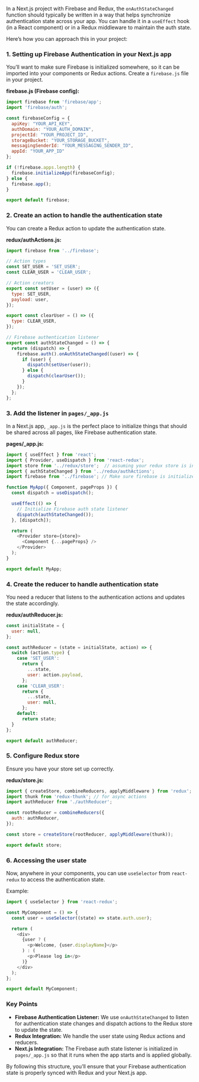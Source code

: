 In a Next.js project with Firebase and Redux, the `onAuthStateChanged` function should typically be written in a way that helps synchronize authentication state across your app. You can handle it in a `useEffect` hook (in a React component) or in a Redux middleware to maintain the auth state.

Here’s how you can approach this in your project:

### 1. **Setting up Firebase Authentication in your Next.js app**

You’ll want to make sure Firebase is initialized somewhere, so it can be imported into your components or Redux actions. Create a `firebase.js` file in your project.

**firebase.js (Firebase config):**

```js
import firebase from 'firebase/app';
import 'firebase/auth';

const firebaseConfig = {
  apiKey: "YOUR_API_KEY",
  authDomain: "YOUR_AUTH_DOMAIN",
  projectId: "YOUR_PROJECT_ID",
  storageBucket: "YOUR_STORAGE_BUCKET",
  messagingSenderId: "YOUR_MESSAGING_SENDER_ID",
  appId: "YOUR_APP_ID"
};

if (!firebase.apps.length) {
  firebase.initializeApp(firebaseConfig);
} else {
  firebase.app();
}

export default firebase;
```

### 2. **Create an action to handle the authentication state**

You can create a Redux action to update the authentication state.

**redux/authActions.js:**

```js
import firebase from '../firebase';

// Action types
const SET_USER = 'SET_USER';
const CLEAR_USER = 'CLEAR_USER';

// Action creators
export const setUser = (user) => ({
  type: SET_USER,
  payload: user,
});

export const clearUser = () => ({
  type: CLEAR_USER,
});

// Firebase authentication listener
export const authStateChanged = () => {
  return (dispatch) => {
    firebase.auth().onAuthStateChanged((user) => {
      if (user) {
        dispatch(setUser(user));
      } else {
        dispatch(clearUser());
      }
    });
  };
};
```

### 3. **Add the listener in `pages/_app.js`**

In a Next.js app, `_app.js` is the perfect place to initialize things that should be shared across all pages, like Firebase authentication state.

**pages/_app.js:**

```js
import { useEffect } from 'react';
import { Provider, useDispatch } from 'react-redux';
import store from '../redux/store';  // assuming your redux store is in redux/store.js
import { authStateChanged } from '../redux/authActions';
import firebase from '../firebase'; // Make sure firebase is initialized here

function MyApp({ Component, pageProps }) {
  const dispatch = useDispatch();

  useEffect(() => {
    // Initialize Firebase auth state listener
    dispatch(authStateChanged());
  }, [dispatch]);

  return (
    <Provider store={store}>
      <Component {...pageProps} />
    </Provider>
  );
}

export default MyApp;
```

### 4. **Create the reducer to handle authentication state**

You need a reducer that listens to the authentication actions and updates the state accordingly.

**redux/authReducer.js:**

```js
const initialState = {
  user: null,
};

const authReducer = (state = initialState, action) => {
  switch (action.type) {
    case 'SET_USER':
      return {
        ...state,
        user: action.payload,
      };
    case 'CLEAR_USER':
      return {
        ...state,
        user: null,
      };
    default:
      return state;
  }
};

export default authReducer;
```

### 5. **Configure Redux store**

Ensure you have your store set up correctly.

**redux/store.js:**

```js
import { createStore, combineReducers, applyMiddleware } from 'redux';
import thunk from 'redux-thunk'; // for async actions
import authReducer from './authReducer';

const rootReducer = combineReducers({
  auth: authReducer,
});

const store = createStore(rootReducer, applyMiddleware(thunk));

export default store;
```

### 6. **Accessing the user state**

Now, anywhere in your components, you can use `useSelector` from `react-redux` to access the authentication state.

Example:

```js
import { useSelector } from 'react-redux';

const MyComponent = () => {
  const user = useSelector((state) => state.auth.user);

  return (
    <div>
      {user ? (
        <p>Welcome, {user.displayName}</p>
      ) : (
        <p>Please log in</p>
      )}
    </div>
  );
};

export default MyComponent;
```

### Key Points

- **Firebase Authentication Listener:** We use `onAuthStateChanged` to listen for authentication state changes and dispatch actions to the Redux store to update the state.
- **Redux Integration:** We handle the user state using Redux actions and reducers.
- **Next.js Integration:** The Firebase auth state listener is initialized in `pages/_app.js` so that it runs when the app starts and is applied globally.

By following this structure, you’ll ensure that your Firebase authentication state is properly synced with Redux and your Next.js app.
